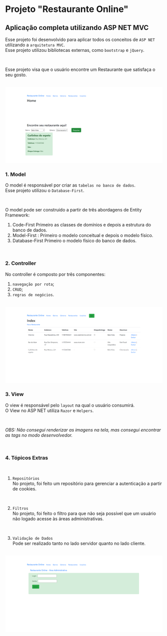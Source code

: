 # Projeto "Restaurante Online"

## Aplicação completa utilizando ASP NET MVC

Esse projeto foi desenvolvido para aplicar todos os conceitos de `ASP NET` utilizando a `arquitetura MVC`.
<br>
Esse projeto utilizou bibliotecas externas, como `bootstrap` e `jQuery`.

<br>

Esse projeto visa que o usuário encontre um Restaurante que satisfaça o seu gosto.

<br>

<img src="/uploads/foto3.png" />

<br>

### 1. Model

O model é responsável por criar as `tabelas no banco de dados`. 
<br>
Esse projeto utilizou o `Database-First`.

<br>

O model pode ser construido a partir de três abordagens de Entity Framework:
<br>

  1. Code-First
    Primeiro as classes de domínios e depois a estrutura do banco de dados.
  2. Model-First :
    Primeiro o modelo conceitual e depois o modelo físico.
  3. Database-First 
    Primeiro o modelo físico do banco de dados.
  
<br>

### 2. Controller

No controller é composto por três componentes:
  1. `navegação por rota`;
  2. `CRUD`;
  3. `regras de negócios`.
  
<br>

<img src="/uploads/foto2.png" />

<br>

### 3. View

O view é responsável pelo `layout` na qual o usuário consumirá.
<br>
O View no ASP NET utiliza `Razor` e `Helpers`.

<br>

_OBS: Não consegui renderizar as imagens na tela, mas consegui encontrar as tags no modo desenvolvedor._

<br>

### 4. Tópicos Extras

<br>

  1. `Repositórios`
    <br>
    No projeto, foi feito um repositório para gerenciar a autenticação a partir de cookies.
  
  <br>
  
  2. `Filtros`
    <br>
    No projeto, foi feito o filtro para que não seja possível que um usuário não logado acesse às áreas administrativas.
  
  <br>
  
  3. `Validação de Dados`
    <br>
    Pode ser realizado tanto no lado servidor quanto no lado cliente.

<br>

<img src="/uploads/foto4.png" />

<br>
